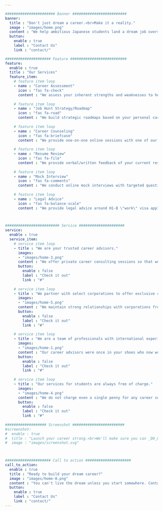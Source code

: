 ```yaml
---

####################### Banner #########################
banner:
  title : "Don't just dream a career.<br>Make it a reality."
  image : "images/home.png"
  content : "We help ambitious Japanese students land a dream job overseas.<br>It's much easier to dream a career than to live in it, so we are here to help you _DO_&nbsp; what it takes to get there."
  button:
    enable : true
    label : "Contact Us"
    link : "contact/"

##################### Feature ##########################
feature:
  enable : true
  title : "Our Services"
  feature_item:
    # feature item loop
    - name : "Career Assessment"
      icon : "fas fa-check"
      content : "We assess your inherent strengths and weaknesses to help you identify professions and career paths that naturally suite your innate abilities."
      
    # feature item loop
    - name : "Job Hunt Strategy/Roadmap"
      icon : "fas fa-road"
      content : "We build strategic roadmaps based on your personal career goal to guide you what steps you need to take now until you secure your dream job."
      
    # feature item loop
    - name : "Career Counseling"
      icon : "fas fa-briefcase"
      content : "We provide one-on-one online sessions with one of our career professionals to go over any questions/concerns you may have with the job search process."
      
    # feature item loop
    - name : "Resume Review"
      icon : "fas fa-file"
      content : "We provide verbal/written feedback of your current resume to make sure it stands out from the rest of the crowd."
      
    # feature item loop
    - name : "Mock Interview"
      icon : "fas fa-comments"
      content : "We conduct online mock interviews with targeted questions to help you brush up your interview responses."
      
    # feature item loop
    - name : "Legal Advice"
      icon : "fas fa-balance-scale"
      content : "We provide legal advice around H1-B \"work\" visa application process (U.S. only - legal advice provided by our certified lawyers)."
      


######################### Service #####################
service:
  enable : true
  service_item:
    # service item loop
    - title : "We are your trusted career advisors."
      images:
      - "images/home-3.png"
      content : "We offer private career consulting sessions so that we can have honest discussions about your career and how to make it happen. Your information is strictly confidential with us."
      button:
        enable : false
        label : "Check it out"
        link : "#"
        
    # service item loop
    - title : "We partner with select corporations to offer exclusive career opportunities."
      images:
      - "images/home-5.png"
      content : "We maintain strong relationships with corporations from various industries who are looking for multilingual talent. You will have access to exclusive offers through our existing relationships."
      button:
        enable : false
        label : "Check it out"
        link : "#"
        
    # service item loop
    - title : "We are a team of professionals with international experience."
      images:
      - "images/home-1.png"
      content : "Our career advisors were once in your shoes who now work globally. We know the best way to your dream career since we have already done it ourselves."
      button:
        enable : false
        label : "Check it out"
        link : "#"
        
    # service item loop
    - title : "Our services for students are always free of charge."
      images:
      - "images/home-4.png"
      content : "We do not charge even a single penny for any career services we provide to our student clients. We want you to dedicate your time searching for your dream career instead of worrying about how to fund the search."
      button:
        enable : false
        label : "Check it out"
        link : "#"
        
################### Screenshot ########################
#screenshot:
#  enable : true
#  title : "Launch your career strong.<br>We'll make sure you can _DO_&nbsp; it."
#  image : "images/screenshot.svg"

  

##################### Call to action #####################
call_to_action:
  enable : true
  title : "Ready to build your dream career?"
  image : "images/home-0.png"
  content : "You can't live the dream unless you start somewhere. Contact us and take your first step towards your dream career."
  button:
    enable : true
    label : "Contact Us"
    link : "contact/"
---
```

